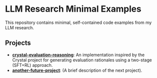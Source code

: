 # LLM Research Minimal Examples

This repository contains minimal, self-contained code examples from my LLM research.

## Projects
* **[crystal-evaluation-reasoning](./crystal-evaluation-reasoning/)**: An implementation inspired by the Crystal project for generating evaluation rationales using a two-stage (SFT+RL) approach.
* **[another-future-project](./another-future-project/)**: (A brief description of the next project).


